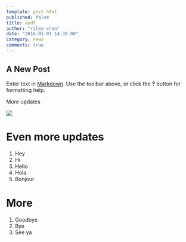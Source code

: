 ```yaml
---
template: post.html
published: false
title: asdf
author: "riley-cran"
date: "2016-01-01 14:30:00"
category: news
comments: true
---
```






## A New Post

Enter text in [Markdown](http://daringfireball.net/projects/markdown/). Use the toolbar above, or click the **?** button for formatting help.

More updates

![](https://placehold.it/800x600)


# Even more updates

1. Hey
2. Hi
3. Hello
4. Hola
5. Bonjour

# More

1. Goodbye
2. Bye
3. See ya
